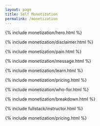 ```yaml
---
layout: page
title: Self Monetization
permalink: /monetization
---
```


{% include monetization/hero.html %}

{% include monetization/disclaimer.html %}

{% include monetization/pain.html %}

{% include monetization/message.html %}


{% include monetization/learn.html %}

{% include monetization/pricing.html %}

{% include monetization/who-for.html %}

{% include monetization/breakdown.html %}

{% include fullstack/instructor.html %}

{% include monetization/pricing.html %}
